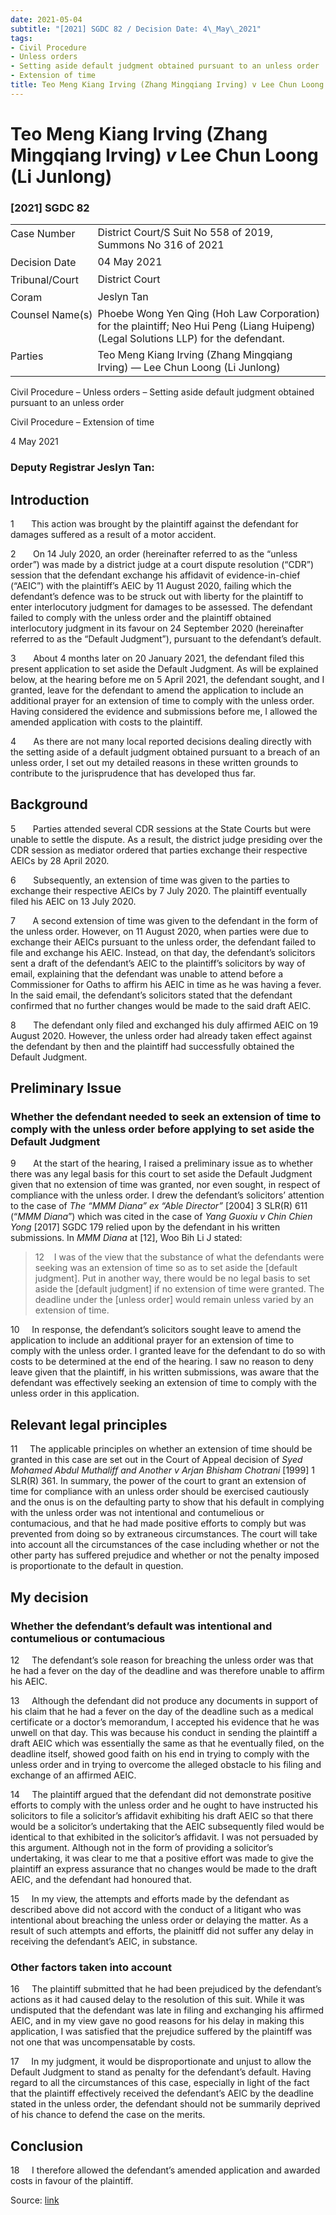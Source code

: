 ```yaml
---
date: 2021-05-04
subtitle: "[2021] SGDC 82 / Decision Date: 4\_May\_2021"
tags:
- Civil Procedure
- Unless orders
- Setting aside default judgment obtained pursuant to an unless order
- Extension of time
title: Teo Meng Kiang Irving (Zhang Mingqiang Irving) v Lee Chun Loong (Li Junlong)
---
```

# Teo Meng Kiang Irving (Zhang Mingqiang Irving) _v_ Lee Chun Loong (Li Junlong)  

### \[2021\] SGDC 82

<table id="info-table"><tbody><tr class="info-row"><td class="txt-label" style="padding: 4px 0px; white-space: nowrap" valign="top">Case Number</td><td class="txt-body">District Court/S Suit No 558 of 2019, Summons No 316 of 2021</td></tr><tr class="info-row"><td class="txt-label" style="padding: 4px 0px; white-space: nowrap" valign="top">Decision Date</td><td class="txt-body">04 May 2021</td></tr><tr class="info-row"><td class="txt-label" style="padding: 4px 0px; white-space: nowrap" valign="top">Tribunal/Court</td><td class="txt-body">District Court</td></tr><tr class="info-row"><td class="txt-label" style="padding: 4px 0px; white-space: nowrap" valign="top">Coram</td><td class="txt-body">Jeslyn Tan</td></tr><tr class="info-row"><td class="txt-label" style="padding: 4px 0px; white-space: nowrap" valign="top">Counsel Name(s)</td><td class="txt-body">Phoebe Wong Yen Qing (Hoh Law Corporation) for the plaintiff; Neo Hui Peng (Liang Huipeng) (Legal Solutions LLP) for the defendant.</td></tr><tr class="info-row"><td class="txt-label" style="padding: 4px 0px; white-space: nowrap" valign="top">Parties</td><td class="txt-body">Teo Meng Kiang Irving (Zhang Mingqiang Irving) — Lee Chun Loong (Li Junlong)</td></tr></tbody></table>

Civil Procedure – Unless orders – Setting aside default judgment obtained pursuant to an unless order

Civil Procedure – Extension of time

4 May 2021

### Deputy Registrar Jeslyn Tan:

## Introduction

1       This action was brought by the plaintiff against the defendant for damages suffered as a result of a motor accident.

2       On 14 July 2020, an order (hereinafter referred to as the “unless order”) was made by a district judge at a court dispute resolution (“CDR”) session that the defendant exchange his affidavit of evidence-in-chief (“AEIC”) with the plaintiff’s AEIC by 11 August 2020, failing which the defendant’s defence was to be struck out with liberty for the plaintiff to enter interlocutory judgment for damages to be assessed. The defendant failed to comply with the unless order and the plaintiff obtained interlocutory judgment in its favour on 24 September 2020 (hereinafter referred to as the “Default Judgment”), pursuant to the defendant’s default.

3       About 4 months later on 20 January 2021, the defendant filed this present application to set aside the Default Judgment. As will be explained below, at the hearing before me on 5 April 2021, the defendant sought, and I granted, leave for the defendant to amend the application to include an additional prayer for an extension of time to comply with the unless order. Having considered the evidence and submissions before me, I allowed the amended application with costs to the plaintiff.

4       As there are not many local reported decisions dealing directly with the setting aside of a default judgment obtained pursuant to a breach of an unless order, I set out my detailed reasons in these written grounds to contribute to the jurisprudence that has developed thus far.

## Background

5       Parties attended several CDR sessions at the State Courts but were unable to settle the dispute. As a result, the district judge presiding over the CDR session as mediator ordered that parties exchange their respective AEICs by 28 April 2020.

6       Subsequently, an extension of time was given to the parties to exchange their respective AEICs by 7 July 2020. The plaintiff eventually filed his AEIC on 13 July 2020.

7       A second extension of time was given to the defendant in the form of the unless order. However, on 11 August 2020, when parties were due to exchange their AEICs pursuant to the unless order, the defendant failed to file and exchange his AEIC. Instead, on that day, the defendant’s solicitors sent a draft of the defendant’s AEIC to the plaintiff’s solicitors by way of email, explaining that the defendant was unable to attend before a Commissioner for Oaths to affirm his AEIC in time as he was having a fever. In the said email, the defendant’s solicitors stated that the defendant confirmed that no further changes would be made to the said draft AEIC.

8       The defendant only filed and exchanged his duly affirmed AEIC on 19 August 2020. However, the unless order had already taken effect against the defendant by then and the plaintiff had successfully obtained the Default Judgment.

## Preliminary Issue

### Whether the defendant needed to seek an extension of time to comply with the unless order before applying to set aside the Default Judgment

9       At the start of the hearing, I raised a preliminary issue as to whether there was any legal basis for this court to set aside the Default Judgment given that no extension of time was granted, nor even sought, in respect of compliance with the unless order. I drew the defendant’s solicitors’ attention to the case of _The “MMM Diana” ex “Able Director”_ <span class="citation">\[2004\] 3 SLR(R) 611</span> (“_MMM Diana_”) which was cited in the case of _Yang Guoxiu v Chin Chien Yong_ <span class="citation">\[2017\] SGDC 179</span> relied upon by the defendant in his written submissions. In _MMM Diana_ at \[12\], Woo Bih Li J stated:

> 12    I was of the view that the substance of what the defendants were seeking was an extension of time so as to set aside the \[default judgment\]. Put in another way, there would be no legal basis to set aside the \[default judgment\] if no extension of time were granted. The deadline under the \[unless order\] would remain unless varied by an extension of time.

10     In response, the defendant’s solicitors sought leave to amend the application to include an additional prayer for an extension of time to comply with the unless order. I granted leave for the defendant to do so with costs to be determined at the end of the hearing. I saw no reason to deny leave given that the plaintiff, in his written submissions, was aware that the defendant was effectively seeking an extension of time to comply with the unless order in this application.

## Relevant legal principles

11     The applicable principles on whether an extension of time should be granted in this case are set out in the Court of Appeal decision of _Syed Mohamed Abdul Muthaliff and Another v Arjan Bhisham Chotrani_ <span class="citation">\[1999\] 1 SLR(R) 361</span>. In summary, the power of the court to grant an extension of time for compliance with an unless order should be exercised cautiously and the onus is on the defaulting party to show that his default in complying with the unless order was not intentional and contumelious or contumacious, and that he had made positive efforts to comply but was prevented from doing so by extraneous circumstances. The court will take into account all the circumstances of the case including whether or not the other party has suffered prejudice and whether or not the penalty imposed is proportionate to the default in question.

## My decision

### Whether the defendant’s default was intentional and contumelious or contumacious

12     The defendant’s sole reason for breaching the unless order was that he had a fever on the day of the deadline and was therefore unable to affirm his AEIC.

13     Although the defendant did not produce any documents in support of his claim that he had a fever on the day of the deadline such as a medical certificate or a doctor’s memorandum, I accepted his evidence that he was unwell on that day. This was because his conduct in sending the plaintiff a draft AEIC which was essentially the same as that he eventually filed, on the deadline itself, showed good faith on his end in trying to comply with the unless order and in trying to overcome the alleged obstacle to his filing and exchange of an affirmed AEIC.

14     The plaintiff argued that the defendant did not demonstrate positive efforts to comply with the unless order and he ought to have instructed his solicitors to file a solicitor’s affidavit exhibiting his draft AEIC so that there would be a solicitor’s undertaking that the AEIC subsequently filed would be identical to that exhibited in the solicitor’s affidavit. I was not persuaded by this argument. Although not in the form of providing a solicitor’s undertaking, it was clear to me that a positive effort was made to give the plaintiff an express assurance that no changes would be made to the draft AEIC, and the defendant had honoured that.

15     In my view, the attempts and efforts made by the defendant as described above did not accord with the conduct of a litigant who was intentional about breaching the unless order or delaying the matter. As a result of such attempts and efforts, the plainitff did not suffer any delay in receiving the defendant’s AEIC, in substance.

### Other factors taken into account

16     The plaintiff submitted that he had been prejudiced by the defendant’s actions as it had caused delay to the resolution of this suit. While it was undisputed that the defendant was late in filing and exchanging his affirmed AEIC, and in my view gave no good reasons for his delay in making this application, I was satisfied that the prejudice suffered by the plaintiff was not one that was uncompensatable by costs.

17     In my judgment, it would be disproportionate and unjust to allow the Default Judgment to stand as penalty for the defendant’s default. Having regard to all the circumstances of this case, especially in light of the fact that the plaintiff effectively received the defendant’s AEIC by the deadline stated in the unless order, the defendant should not be summarily deprived of his chance to defend the case on the merits.

## Conclusion

18     I therefore allowed the defendant’s amended application and awarded costs in favour of the plaintiff.


Source: [link](https://www.lawnet.sg:443/lawnet/web/lawnet/free-resources?p_p_id=freeresources_WAR_lawnet3baseportlet&p_p_lifecycle=1&p_p_state=normal&p_p_mode=view&_freeresources_WAR_lawnet3baseportlet_action=openContentPage&_freeresources_WAR_lawnet3baseportlet_docId=%2FJudgment%2F25962-SSP.xml)